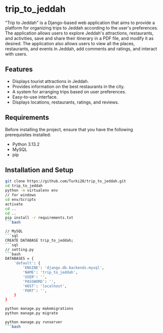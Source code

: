 # trip_to_jeddah
"Trip to Jeddah" is a Django-based web application that aims to provide a platform for organizing trips to Jeddah according to the user's preferences. The application allows users to explore Jeddah's attractions, restaurants, and activities, save and share their itinerary in a PDF file, and modify it as desired. The application also allows users to view all the places, restaurants, and events in Jeddah, add comments and ratings, and interact with users.

## Features
- Displays tourist attractions in Jeddah.
- Provides information on the best restaurants in the city.
- A system for arranging trips based on user preferences.
- Easy-to-use interface.
- Displays locations, restaurants, ratings, and reviews.

## Requirements
Before installing the project, ensure that you have the following prerequisites installed:
- Python 3.13.2
- MySQL
- pip

## Installation and Setup

```bash
git clone https://github.com/Turki20/trip_to_jeddah.git
cd trip_to_jeddah
python -m virtualenv env
// for windows
cd env/Scripts
activate
cd ..
cd ..
pip install -r requirements.txt
```bash

// MySQL
```sql
CREATE DATABASE trip_to_jeddah;
```sql
// setting.py
```bash
DATABASES = {
    'default': {
        'ENGINE': 'django.db.backends.mysql',
        'NAME': 'trip_to_jeddah',
        'USER': '',
        'PASSWORD': '',
        'HOST': 'localhost',
        'PORT': '',
    }
}

python manage.py makemigrations
python manage.py migrate

python manage.py runserver
```bash

